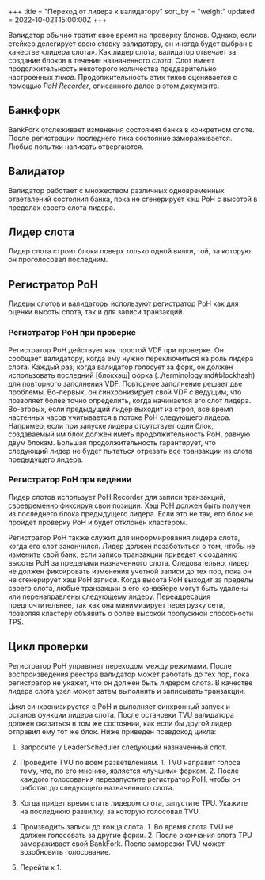 +++
title = "Переход от лидера к валидатору"
sort_by = "weight"
updated = 2022-10-02T15:00:00Z
+++

Валидатор обычно тратит свое время на проверку блоков. Однако, если стейкер делегирует свою ставку валидатору, он иногда будет выбран в качестве «лидера слота». Как лидер слота, валидатор отвечает за создание блоков в течение назначенного _слота_. Слот имеет продолжительность некоторого количества предварительно настроенных _тиков_. Продолжительность этих тиков оценивается с помощью _PoH Recorder_, описанного далее в этом документе.

## Банкфорк

BankFork отслеживает изменения состояния банка в конкретном слоте. После регистрации последнего тика состояние замораживается. Любые попытки написать отвергаются.

## Валидатор

Валидатор работает с множеством различных одновременных ответвлений состояния банка, пока не сгенерирует хэш PoH с высотой в пределах своего слота лидера.

## Лидер слота

Лидер слота строит блоки поверх только одной вилки, той, за которую он проголосовал последним.

## Регистратор PoH

Лидеры слотов и валидаторы используют регистратор PoH как для оценки высоты слота, так и для записи транзакций.

### Регистратор PoH при проверке

Регистратор PoH действует как простой VDF при проверке. Он сообщает валидатору, когда ему нужно переключиться на роль лидера слота. Каждый раз, когда валидатор голосует за форк, он должен использовать последний [блокхэш] форка (../terminology.md#blockhash) для повторного заполнения VDF. Повторное заполнение решает две проблемы. Во-первых, он синхронизирует свой VDF с ведущим, что позволяет более точно определить, когда начинается его слот лидера. Во-вторых, если предыдущий лидер выходит из строя, все время настенных часов учитывается в потоке PoH следующего лидера. Например, если при запуске лидера отсутствует один блок, создаваемый им блок должен иметь продолжительность PoH, равную двум блокам. Большая продолжительность гарантирует, что следующий лидер не будет пытаться отрезать все транзакции из слота предыдущего лидера.

### Регистратор PoH при ведении

Лидер слотов использует PoH Recorder для записи транзакций, своевременно фиксируя свои позиции. Хэш PoH должен быть получен из последнего блока предыдущего лидера. Если это не так, его блок не пройдет проверку PoH и будет отклонен кластером.

Регистратор PoH также служит для информирования лидера слота, когда его слот закончился. Лидер должен позаботиться о том, чтобы не изменить свой банк, если запись транзакции приведет к созданию высоты PoH за пределами назначенного слота. Следовательно, лидер не должен фиксировать изменения учетной записи до тех пор, пока он не сгенерирует хэш PoH записи. Когда высота PoH выходит за пределы своего слота, любые транзакции в его конвейере могут быть удалены или перенаправлены следующему лидеру. Переадресация предпочтительнее, так как она минимизирует перегрузку сети, позволяя кластеру объявить о более высокой пропускной способности TPS.

## Цикл проверки

Регистратор PoH управляет переходом между режимами. После воспроизведения реестра валидатор может работать до тех пор, пока регистратор не укажет, что он должен быть лидером слота. В качестве лидера слота узел может затем выполнять и записывать транзакции.

Цикл синхронизируется с PoH и выполняет синхронный запуск и останов функции лидера слота. После остановки TVU валидатора должен оказаться в том же состоянии, как если бы другой лидер отправил ему тот же блок. Ниже приведен псевдокод цикла:

1. Запросите у LeaderScheduler следующий назначенный слот.

2. Проведите TVU по всем разветвлениям. 1. TVU направит голоса тому, что, по его мнению, является «лучшим» форком. 2. После каждого голосования перезапустите регистратор PoH, чтобы он работал до следующего назначенного слота.

3. Когда придет время стать лидером слота, запустите TPU. Укажите на последнюю развилку, за которую голосовал TVU.

4. Производить записи до конца слота. 1. Во время слота TVU не должен голосовать за другие форки. 2. После окончания слота TPU замораживает свой BankFork. После заморозки TVU может возобновить голосование.

5. Перейти к 1.
